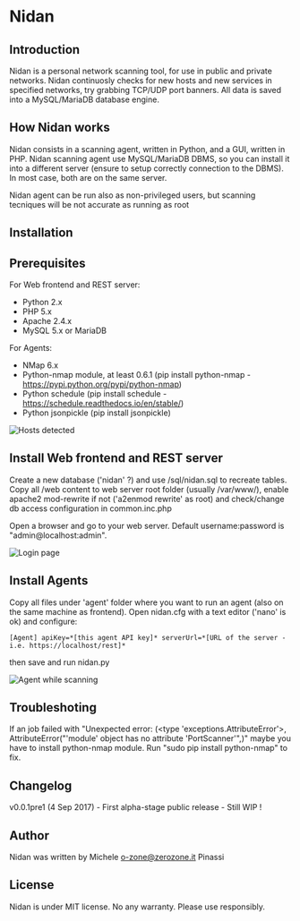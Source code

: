 Nidan
=====

Introduction
------------

Nidan is a personal network scanning tool, for use in public and private networks. Nidan continuosly checks for new hosts and new services in 
specified networks, try grabbing TCP/UDP port banners. All data is saved into a MySQL/MariaDB database engine.

How Nidan works
---------------

Nidan consists in a scanning agent, written in Python, and a GUI, written in PHP. Nidan scanning agent use MySQL/MariaDB DBMS, so you can install 
it into a different server (ensure to setup correctly connection to the DBMS). In most case, both are on the same server.

Nidan agent can be run also as non-privileged users, but scanning tecniques will be not accurate as running as root

Installation
------------

## Prerequisites 

For Web frontend and REST server:
* Python 2.x
* PHP 5.x
* Apache 2.4.x
* MySQL 5.x or MariaDB

For Agents:
* NMap 6.x
* Python-nmap module, at least 0.6.1 (pip install python-nmap - https://pypi.python.org/pypi/python-nmap)
* Python schedule (pip install schedule - https://schedule.readthedocs.io/en/stable/)
* Python jsonpickle (pip install jsonpickle)

![Hosts detected](./assets/screenshot_3.png)

## Install Web frontend and REST server

Create a new database ('nidan' ?) and use /sql/nidan.sql to recreate tables. Copy all /web content to web server root folder (usually /var/www/), 
enable apache2 mod-rewrite if not ('a2enmod rewrite' as root) and check/change db access configuration in common.inc.php

Open a browser and go to your web server. Default username:password is "admin@localhost:admin". 

![Login page](./assets/screenshot_2.png)

## Install Agents

Copy all files under 'agent' folder where you want to run an agent (also on the same machine as frontend). Open nidan.cfg with a text editor ('nano' is ok) and configure:

`[Agent]
apiKey=*[this agent API key]*
serverUrl=*[URL of the server - i.e. https://localhost/rest]*`

then save and run nidan.py

![Agent while scanning](./assets/screenshot_1.png)

## Troubleshoting

If an job failed with "Unexpected error: (<type 'exceptions.AttributeError'>, AttributeError("'module' object has no attribute 'PortScanner'",)" maybe you have to install python-nmap module. Run "sudo pip install python-nmap" to fix.

## Changelog

v0.0.1pre1 (4 Sep 2017) - First alpha-stage public release - Still WIP !

## Author

Nidan was written by Michele <o-zone@zerozone.it> Pinassi

## License

Nidan is under MIT license. No any warranty. Please use responsibly.

